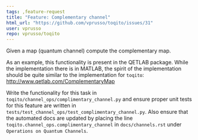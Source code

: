 ```yaml
---
tags: ,feature-request
title: "Feature: Complementary channel"
html_url: "https://github.com/vprusso/toqito/issues/31"
user: vprusso
repo: vprusso/toqito
---
```


Given a map (quantum channel) compute the complementary map. 

As an example, this functionality is present in the QETLAB package. While the implementation there is in MATLAB, the spirit of the implementation should be quite similar to the implementation for `toqito`:
http://www.qetlab.com/ComplementaryMap

Write the functionality for this task in `toqito/channel_ops/complimentary_channel.py` and ensure proper unit tests for this feature are written in `tests/test_channel_ops/test_complimentary_channel.py`. Also ensure that the automated docs are updated by placing the line `toqito.channel_ops.complimentary_channel` in `docs/channels.rst` under `Operations on Quantum Channels`. 